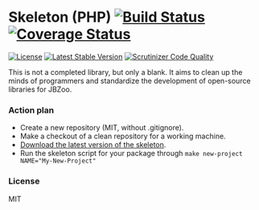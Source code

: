 # Skeleton (PHP) [![Build Status](https://travis-ci.org/JBZoo/Skeleton-PHP.svg?branch=master)](https://travis-ci.org/JBZoo/Skeleton-PHP)   [![Coverage Status](https://coveralls.io/repos/JBZoo/Skeleton-PHP/badge.svg?branch=master&service=github)](https://coveralls.io/github/JBZoo/Skeleton-PHP?branch=master)

[![License](https://poser.pugx.org/JBZoo/Skeleton-PHP/license)](https://packagist.org/packages/JBZoo/Skeleton-PHP)
[![Latest Stable Version](https://poser.pugx.org/JBZoo/Skeleton-PHP/v/stable)](https://packagist.org/packages/JBZoo/Skeleton-PHP) [![Scrutinizer Code Quality](https://scrutinizer-ci.com/g/JBZoo/Skeleton-PHP/badges/quality-score.png?b=master)](https://scrutinizer-ci.com/g/JBZoo/Skeleton-PHP/?branch=master)

This is not a completed library, but only a blank.
It aims to clean up the minds of programmers and standardize the development of open-source libraries for JBZoo.


### Action plan

 * Create a new repository (MIT, without .gitignore).
 * Make a checkout of a clean repository for a working machine.
 * [Download the latest version of the skeleton](https://github.com/JBZoo/Skeleton/archive/master.zip).
 * Run the skeleton script for your package through `make new-project NAME="My-New-Project"`


### License

MIT
